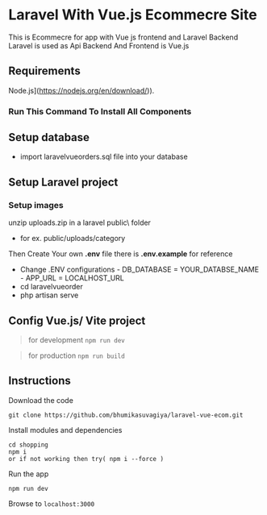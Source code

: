 

# Laravel With Vue.js Ecommecre Site
This is Ecommecre for app with Vue js frontend and Laravel Backend <br>
Laravel is used as Api Backend And Frontend is Vue.js


## Requirements
Node.js](https://nodejs.org/en/download/)).


### Run This Command To Install All Components

## Setup database
- import laravelvueorders.sql file into your database 


## Setup Laravel project

   ### Setup images


unzip uploads.zip in a laravel  public\ folder
 - for ex. public/uploads/category

Then Create Your own **.env** file there is **.env.example** for reference

- Change .ENV configurations
        - DB_DATABASE = YOUR_DATABSE_NAME
        - APP_URL = LOCALHOST_URL
- cd laravelvueorder
- php artisan serve


## Config Vue.js/ Vite project

> for development `npm run dev`

> for production `npm run build`

## Instructions

Download the code

```
git clone https://github.com/bhumikasuvagiya/laravel-vue-ecom.git
```

Install modules and dependencies

```
cd shopping
npm i 
or if not working then try( npm i --force )

```

Run the app

```
npm run dev 

```

Browse to `localhost:3000`





